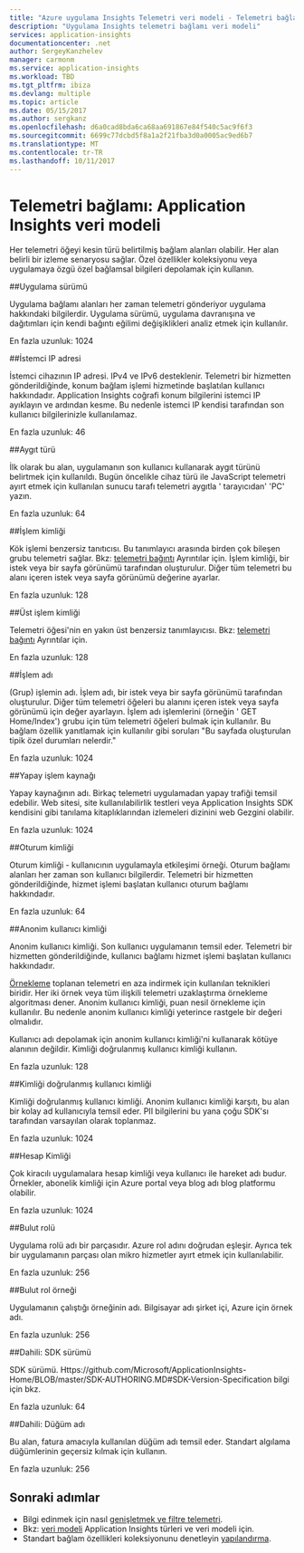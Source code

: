 ```yaml
---
title: "Azure uygulama Insights Telemetri veri modeli - Telemetri bağlamı | Microsoft Docs"
description: "Uygulama Insights telemetri bağlamı veri modeli"
services: application-insights
documentationcenter: .net
author: SergeyKanzhelev
manager: carmonm
ms.service: application-insights
ms.workload: TBD
ms.tgt_pltfrm: ibiza
ms.devlang: multiple
ms.topic: article
ms.date: 05/15/2017
ms.author: sergkanz
ms.openlocfilehash: d6a0cad8bda6ca68aa691867e84f540c5ac9f6f3
ms.sourcegitcommit: 6699c77dcbd5f8a1a2f21fba3d0a0005ac9ed6b7
ms.translationtype: MT
ms.contentlocale: tr-TR
ms.lasthandoff: 10/11/2017
---
```

# <a name="telemetry-context-application-insights-data-model"></a>Telemetri bağlamı: Application Insights veri modeli

Her telemetri öğeyi kesin türü belirtilmiş bağlam alanları olabilir. Her alan belirli bir izleme senaryosu sağlar. Özel özellikler koleksiyonu veya uygulamaya özgü özel bağlamsal bilgileri depolamak için kullanın.


##<a name="application-version"></a>Uygulama sürümü

Uygulama bağlamı alanları her zaman telemetri gönderiyor uygulama hakkındaki bilgilerdir. Uygulama sürümü, uygulama davranışına ve dağıtımları için kendi bağıntı eğilimi değişiklikleri analiz etmek için kullanılır.

En fazla uzunluk: 1024


##<a name="client-ip-address"></a>İstemci IP adresi

İstemci cihazının IP adresi. IPv4 ve IPv6 desteklenir. Telemetri bir hizmetten gönderildiğinde, konum bağlam işlemi hizmetinde başlatılan kullanıcı hakkındadır. Application Insights coğrafi konum bilgilerini istemci IP ayıklayın ve ardından kesme. Bu nedenle istemci IP kendisi tarafından son kullanıcı bilgilerinizle kullanılamaz. 

En fazla uzunluk: 46


##<a name="device-type"></a>Aygıt türü

İlk olarak bu alan, uygulamanın son kullanıcı kullanarak aygıt türünü belirtmek için kullanıldı. Bugün öncelikle cihaz türü ile JavaScript telemetri ayırt etmek için kullanılan sunucu tarafı telemetri aygıtla ' tarayıcıdan' 'PC' yazın.

En fazla uzunluk: 64


##<a name="operation-id"></a>İşlem kimliği

Kök işlemi benzersiz tanıtıcısı. Bu tanımlayıcı arasında birden çok bileşen grubu telemetri sağlar. Bkz: [telemetri bağıntı](application-insights-correlation.md) Ayrıntılar için. İşlem kimliği, bir istek veya bir sayfa görünümü tarafından oluşturulur. Diğer tüm telemetri bu alanı içeren istek veya sayfa görünümü değerine ayarlar. 

En fazla uzunluk: 128


##<a name="parent-operation-id"></a>Üst işlem kimliği

Telemetri öğesi'nin en yakın üst benzersiz tanımlayıcısı. Bkz: [telemetri bağıntı](application-insights-correlation.md) Ayrıntılar için.

En fazla uzunluk: 128


##<a name="operation-name"></a>İşlem adı

(Grup) işlemin adı. İşlem adı, bir istek veya bir sayfa görünümü tarafından oluşturulur. Diğer tüm telemetri öğeleri bu alanını içeren istek veya sayfa görünümü için değer ayarlayın. İşlem adı işlemlerini (örneğin ' GET Home/Index') grubu için tüm telemetri öğeleri bulmak için kullanılır. Bu bağlam özellik yanıtlamak için kullanılır gibi soruları "Bu sayfada oluşturulan tipik özel durumları nelerdir."

En fazla uzunluk: 1024


##<a name="synthetic-source-of-the-operation"></a>Yapay işlem kaynağı

Yapay kaynağının adı. Birkaç telemetri uygulamadan yapay trafiği temsil edebilir. Web sitesi, site kullanılabilirlik testleri veya Application Insights SDK kendisini gibi tanılama kitaplıklarından izlemeleri dizinini web Gezgini olabilir.

En fazla uzunluk: 1024


##<a name="session-id"></a>Oturum kimliği

Oturum kimliği - kullanıcının uygulamayla etkileşimi örneği. Oturum bağlamı alanları her zaman son kullanıcı bilgilerdir. Telemetri bir hizmetten gönderildiğinde, hizmet işlemi başlatan kullanıcı oturum bağlamı hakkındadır.

En fazla uzunluk: 64


##<a name="anonymous-user-id"></a>Anonim kullanıcı kimliği

Anonim kullanıcı kimliği. Son kullanıcı uygulamanın temsil eder. Telemetri bir hizmetten gönderildiğinde, kullanıcı bağlamı hizmet işlemi başlatan kullanıcı hakkındadır.

[Örnekleme](app-insights-sampling.md) toplanan telemetri en aza indirmek için kullanılan teknikleri biridir. Her iki örnek veya tüm ilişkili telemetri uzaklaştırma örnekleme algoritması dener. Anonim kullanıcı kimliği, puan nesil örnekleme için kullanılır. Bu nedenle anonim kullanıcı kimliği yeterince rastgele bir değeri olmalıdır. 

Kullanıcı adı depolamak için anonim kullanıcı kimliği'ni kullanarak kötüye alanının değildir. Kimliği doğrulanmış kullanıcı kimliği kullanın.

En fazla uzunluk: 128


##<a name="authenticated-user-id"></a>Kimliği doğrulanmış kullanıcı kimliği

Kimliği doğrulanmış kullanıcı kimliği. Anonim kullanıcı kimliği karşıtı, bu alan bir kolay ad kullanıcıyla temsil eder. PII bilgilerini bu yana çoğu SDK'sı tarafından varsayılan olarak toplanmaz.

En fazla uzunluk: 1024


##<a name="account-id"></a>Hesap Kimliği

Çok kiracılı uygulamalara hesap kimliği veya kullanıcı ile hareket adı budur. Örnekler, abonelik kimliği için Azure portal veya blog adı blog platformu olabilir.

En fazla uzunluk: 1024


##<a name="cloud-role"></a>Bulut rolü

Uygulama rolü adı bir parçasıdır. Azure rol adını doğrudan eşleşir. Ayrıca tek bir uygulamanın parçası olan mikro hizmetler ayırt etmek için kullanılabilir.

En fazla uzunluk: 256


##<a name="cloud-role-instance"></a>Bulut rol örneği

Uygulamanın çalıştığı örneğinin adı. Bilgisayar adı şirket içi, Azure için örnek adı.

En fazla uzunluk: 256


##<a name="internal-sdk-version"></a>Dahili: SDK sürümü

SDK sürümü. Https://github.com/Microsoft/ApplicationInsights-Home/BLOB/master/SDK-AUTHORING.MD#SDK-Version-Specification bilgi için bkz.

En fazla uzunluk: 64


##<a name="internal-node-name"></a>Dahili: Düğüm adı

Bu alan, fatura amacıyla kullanılan düğüm adı temsil eder. Standart algılama düğümlerinin geçersiz kılmak için kullanın.

En fazla uzunluk: 256


## <a name="next-steps"></a>Sonraki adımlar

- Bilgi edinmek için nasıl [genişletmek ve filtre telemetri](app-insights-api-filtering-sampling.md).
- Bkz: [veri modeli](application-insights-data-model.md) Application Insights türleri ve veri modeli için.
- Standart bağlam özellikleri koleksiyonunu denetleyin [yapılandırma](app-insights-configuration-with-applicationinsights-config.md#telemetry-initializers-aspnet).
